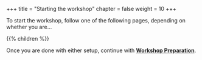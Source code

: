 +++
title = "Starting the workshop"
chapter = false
weight = 10
+++

To start the workshop, follow one of the following pages, depending on whether you are...

{{% children  %}}

Once you are done with either setup, continue with [**Workshop Preparation**](010-prep.html).